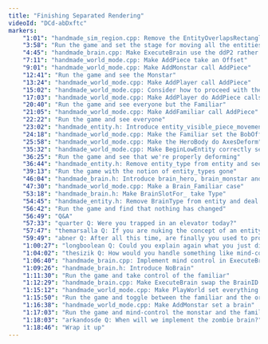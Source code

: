 ```yaml
---
title: "Finishing Separated Rendering"
videoId: "DCd-abDxftc"
markers:
    "1:01": "handmade_sim_region.cpp: Remove the EntityOverlapsRectangle call in BeginSim"
    "3:58": "Run the game and set the stage for moving all the entities to the new path"
    "4:45": "handmade_brain.cpp: Make ExecuteBrain use the ddP2 rather than the ddP"
    "7:11": "handmade_world_mode.cpp: Make AddPiece take an Offset"
    "9:01": "handmade_world_mode.cpp: Make AddMonstar call AddPiece"
    "12:41": "Run the game and see the Monstar"
    "13:24": "handmade_world_mode.cpp: Make AddPlayer call AddPiece"
    "15:02": "handmade_world_mode.cpp: Consider how to proceed with the HeroBody and Familiar"
    "17:03": "handmade_world_mode.cpp: Make AddPlayer do AddPiece calls for the Shadow, Torso and Cape, leaving out the animated portion of it"
    "20:40": "Run the game and see everyone but the Familiar"
    "21:05": "handmade_world_mode.cpp: Make AddFamiliar call AddPiece"
    "22:22": "Run the game and see everyone"
    "23:02": "handmade_entity.h: Introduce entity_visible_piece_movement with AxesDeform and BobOffset"
    "24:18": "handmade_world_mode.cpp: Make the Familiar set the BobOffset flag, and the Hero set the AxesDeform one for the Cape"
    "25:58": "handmade_world_mode.cpp: Make the HeroBody do AxesDeform"
    "35:32": "handmade_world_mode.cpp: Make BeginLowEntity correctly set the axes"
    "36:25": "Run the game and see that we're properly deforming"
    "36:44": "handmade_entity.h: Remove entity_type from entity and see who needed it"
    "39:13": "Run the game with the notion of entity_types gone"
    "46:04": "handmade_brain.h: Introduce brain_hero, brain_monstar and brain_familiar"
    "47:30": "handmade_world_mode.cpp: Make a Brain_Familiar case"
    "53:18": "handmade_brain.h: Make BrainSlotFor_ take Type"
    "54:45": "handmade_entity.h: Remove BrainType from entity and deal with the resultant compile errors"
    "56:42": "Run the game and find that nothing has changed"
    "56:49": "Q&A"
    "57:33": "quarter Q: Were you trapped in an elevator today?"
    "57:47": "themarsalla Q: If you are nuking the concept of an entity type but still keeping everything tightly bound in the brain, what real gain does all of this work give us? Didn't we just shift responsibility into the brain?"
    "59:49": "abner Q: After all this time, are finally you used to programming live? Is this a comfortable habit now?"
    "1:00:27": "longboolean Q: Could you explain again what you just did with the brain slot? That went a little fast for me"
    "1:04:02": "thesizik Q: How would you handle something like mind-controlling other entities, or having your mind swapped into a differently-structured body?"
    "1:06:40": "handmade_brain.cpp: Implement mind control in ExecuteBrain"
    "1:09:26": "handmade_brain.h: Introduce NoBrain"
    "1:11:30": "Run the game and take control of the familiar"
    "1:12:29": "handmade_brain.cpp: Make ExecuteBrain swap the BrainID and BrainSlot"
    "1:15:12": "handmade_world_mode.cpp: Make PlayWorld set everything to NullCollision"
    "1:15:50": "Run the game and toggle between the familiar and the original hero"
    "1:16:38": "handmade_world_mode.cpp: Make AddMonstar set a brain"
    "1:17:03": "Run the game and mind-control the monstar and the familiar"
    "1:18:03": "arkandosde Q: When will we implement the zombie brain?"
    "1:18:46": "Wrap it up"
---
```

